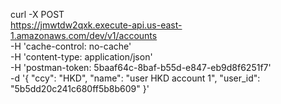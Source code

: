 curl -X POST \
  https://jmwtdw2qxk.execute-api.us-east-1.amazonaws.com/dev/v1/accounts \
  -H 'cache-control: no-cache' \
  -H 'content-type: application/json' \
  -H 'postman-token: 5baaf64c-8baf-b55d-e847-eb9d8f6251f7' \
  -d '{
      "ccy": "HKD",
      "name": "user HKD account 1",
      "user_id": "5b5dd20c241c680ff5b8b609"
    }'